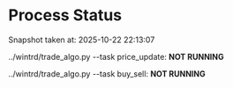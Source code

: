 # Process Status

Snapshot taken at: 2025-10-22 22:13:07

../wintrd/trade_algo.py --task price_update: **NOT RUNNING**

../wintrd/trade_algo.py --task buy_sell: **NOT RUNNING**

